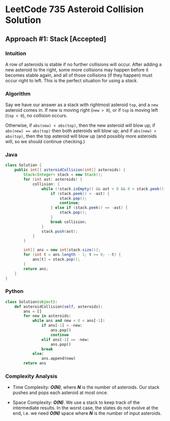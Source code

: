 # LeetCode 735 Asteroid Collision Solution
## Approach #1: Stack [Accepted]
### Intuition

A row of asteroids is stable if no further collisions will occur. After adding a new asteroid to the right, some more collisions may happen before it becomes stable again, and all of those collisions (if they happen) must occur right to left. This is the perfect situation for using a *stack*.

### Algorithm

Say we have our answer as a stack with rightmost asteroid `top`, and a `new` asteroid comes in. If new is moving right (`new > 0`), or if `top` is moving left (`top < 0`), no collision occurs.

Otherwise, if `abs(new) < abs(top)`, then the new asteroid will blow up; if `abs(new) == abs(top)` then both asteroids will blow up; and if `abs(new) > abs(top)`, then the top asteroid will blow up (and possibly more asteroids will, so we should continue checking.)

### Java
```java
class Solution {
    public int[] asteroidCollision(int[] asteroids) {
        Stack<Integer> stack = new Stack();
        for (int ast: asteroids) {
            collision: {
                while (!stack.isEmpty() && ast < 0 && 0 < stack.peek()) {
                    if (stack.peek() < -ast) {
                        stack.pop();
                        continue;
                    } else if (stack.peek() == -ast) {
                        stack.pop();
                    }
                    break collision;
                }
                stack.push(ast);
            }
        }

        int[] ans = new int[stack.size()];
        for (int t = ans.length - 1; t >= 0; --t) {
            ans[t] = stack.pop();
        }
        return ans;
    }
}
```

### Python
```python
class Solution(object):
    def asteroidCollision(self, asteroids):
        ans = []
        for new in asteroids:
            while ans and new < 0 < ans[-1]:
                if ans[-1] < -new:
                    ans.pop()
                    continue
                elif ans[-1] == -new:
                    ans.pop()
                break
            else:
                ans.append(new)
        return ans
```

### Complexity Analysis

* Time Complexity: ***O(N)***, where ***N*** is the number of asteroids. Our stack pushes and pops each asteroid at most once.

* Space Complexity: ***O(N)***. We use a stack to keep track of the intermediate results. In the worst case, the states do not evolve at the end, i.e. we need ***O(N)*** space where ***N*** is the number of input asteroids.